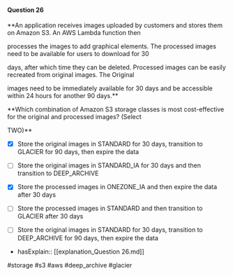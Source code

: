 #### Question  26


**An application receives images uploaded by customers and stores them on Amazon S3. An AWS Lambda function then

processes the images to add graphical elements. The processed images need to be available for users to download for 30

days, after which time they can be deleted. Processed images can be easily recreated from original images. The Original

images need to be immediately available for 30 days and be accessible within 24 hours for another 90 days.**


**Which combination of Amazon S3 storage classes is most cost-effective for the original and processed images? (Select

TWO)**


- [x] Store the original images in STANDARD for 30 days, transition to GLACIER for 90 days, then expire the data


- [ ] Store the original images in STANDARD_IA for 30 days and then transition to DEEP_ARCHIVE


- [x] Store the processed images in ONEZONE_IA and then expire the data after 30 days


- [ ] Store the processed images in STANDARD and then transition to GLACIER after 30 days


- [ ] Store the original images in STANDARD for 30 days, transition to DEEP_ARCHIVE for 90 days, then expire the data



- hasExplain:: [[explanation_Question  26.md]]

#storage #s3 #aws #deep_archive #glacier 